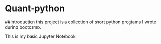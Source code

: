 # Quant-python

##introduction
this project is a collection of short python progtams I wrote during bootcamp.

This is my basic Jupyter Notebook
